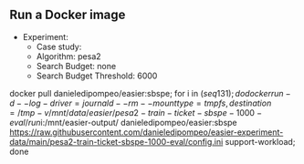 
## Run a Docker image

 - Experiment: 
   - Case study: 
   - Algorithm: pesa2
   - Search Budget: none
   - Search Budget Threshold: 6000

docker pull danieledipompeo/easier:sbspe; for i in $(seq 1 31); do docker run -d --log-driver=journald --rm --mount type=tmpfs,destination=/tmp -v /mnt/data/easier/pesa2-train-ticket-sbspe-1000-eval/run$i:/mnt/easier-output/ danieledipompeo/easier:sbspe https://raw.githubusercontent.com/danieledipompeo/easier-experiment-data/main/pesa2-train-ticket-sbspe-1000-eval/config.ini support-workload; done

